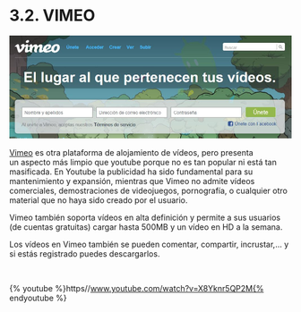 
# 3.2. VIMEO


![6-9- Vimeo- Captura de pantalla-](img/vimeo1.JPG)

[Vimeo](https://vimeo.com/) es otra plataforma de alojamiento de vídeos, pero presenta un aspecto más limpio que youtube porque no es tan popular ni está tan masificada. En Youtube la publicidad ha sido fundamental para su mantenimiento y expansión, mientras que Vimeo no admite vídeos comerciales, demostraciones de videojuegos, pornografía, o cualquier otro material que no haya sido creado por el usuario.

Vimeo también soporta vídeos en alta definición y permite a sus usuarios (de cuentas gratuitas) cargar hasta 500MB y un vídeo en HD a la semana.

Los vídeos en Vimeo también se pueden comentar, compartir, incrustar,... y si estás registrado puedes descargarlos.

 


{% youtube %}https//www.youtube.com/watch?v=X8Yknr5QP2M{% endyoutube %}

 

